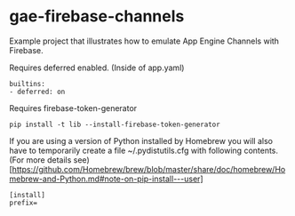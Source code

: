 # gae-firebase-channels
Example project that illustrates how to emulate App Engine Channels with Firebase.

Requires deferred enabled. (Inside of app.yaml)
```
builtins:
- deferred: on
```
Requires firebase-token-generator
```
pip install -t lib --install-firebase-token-generator
```
If you are using a version of Python installed by Homebrew you will also have to
temporarily create a file ~/.pydistutils.cfg with following contents. (For more
details see)[https://github.com/Homebrew/brew/blob/master/share/doc/homebrew/Homebrew-and-Python.md#note-on-pip-install---user]
```
[install]
prefix=
```
